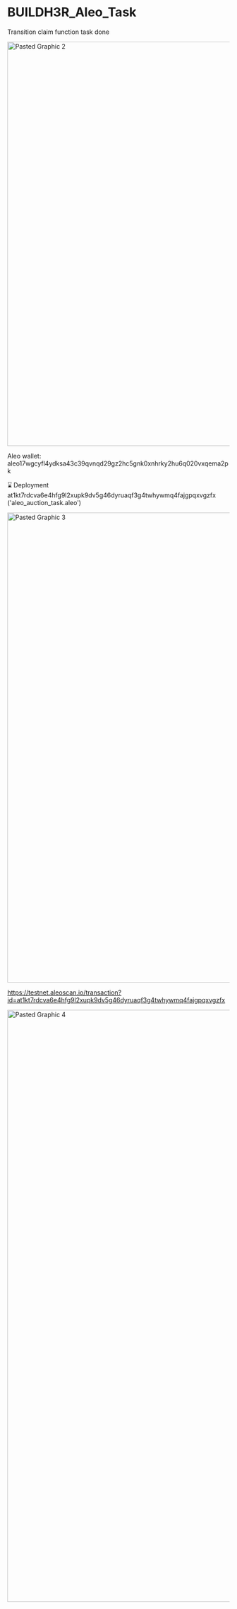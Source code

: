 # BUILDH3R_Aleo_Task


Transition claim function task done

<img width="917" alt="Pasted Graphic 2" src="https://github.com/user-attachments/assets/fe007c7f-4814-45c8-90fb-42785152ba49">


Aleo wallet: aleo17wgcyfl4ydksa43c39qvnqd29gz2hc5gnk0xnhrky2hu6q020vxqema2pk


⌛ Deployment at1kt7rdcva6e4hfg9l2xupk9dv5g46dyruaqf3g4twhywmq4fajgpqxvgzfx ('aleo_auction_task.aleo')

<img width="1066" alt="Pasted Graphic 3" src="https://github.com/user-attachments/assets/562e33f4-af5f-48dd-8d70-80cb7d975d76">


https://testnet.aleoscan.io/transaction?id=at1kt7rdcva6e4hfg9l2xupk9dv5g46dyruaqf3g4twhywmq4fajgpqxvgzfx

<img width="1343" alt="Pasted Graphic 4" src="https://github.com/user-attachments/assets/b035e0cc-53eb-4994-9b9b-753ff6998bdf">
